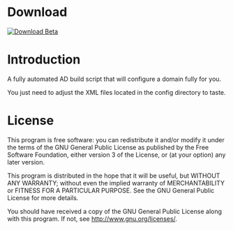 # Download

[![Download Beta](https://img.shields.io/badge/Latest%20Stable%20Release-v1.0-green.svg)](https://github.com/OneLogicalMyth/Automated-AD-Setup/archive/latest.zip)

# Introduction

A fully automated AD build script that will configure a domain fully for you.

You just need to adjust the XML files located in the config directory to taste.


# License

This program is free software: you can redistribute it and/or modify
it under the terms of the GNU General Public License as published by
the Free Software Foundation, either version 3 of the License, or
(at your option) any later version.

This program is distributed in the hope that it will be useful,
but WITHOUT ANY WARRANTY; without even the implied warranty of
MERCHANTABILITY or FITNESS FOR A PARTICULAR PURPOSE.  See the
GNU General Public License for more details.

You should have received a copy of the GNU General Public License
along with this program.  If not, see http://www.gnu.org/licenses/.
